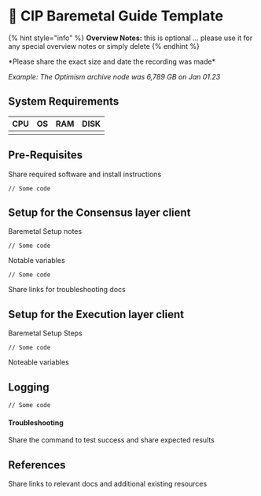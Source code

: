 # 🔗 CIP Baremetal Guide Template

{% hint style="info" %}
**Overview Notes:** this is optional ... please use it for any special overview notes or simply delete
{% endhint %}

\*Please share the exact size and date the recording was made\*

_Example: The Optimism archive node was 6,789 GB on Jan 01.23_

## System Requirements

| CPU | OS | RAM | DISK |
| --- | -- | --- | ---- |
|     |    |     |      |

## Pre-Requisites

Share required software and install instructions

```
// Some code
```

## Setup for the Consensus layer client

Baremetal Setup notes

```
// Some code
```

Notable variables

```
// Some code
```

Share links for troubleshooting docs

## Setup for the Execution layer client

Baremetal Setup Steps

```
// Some code
```

Noteable variables

## Logging

```
// Some code
```

#### Troubleshooting

Share the command to test success and share expected results

## References

Share links to relevant docs and additional existing resources
